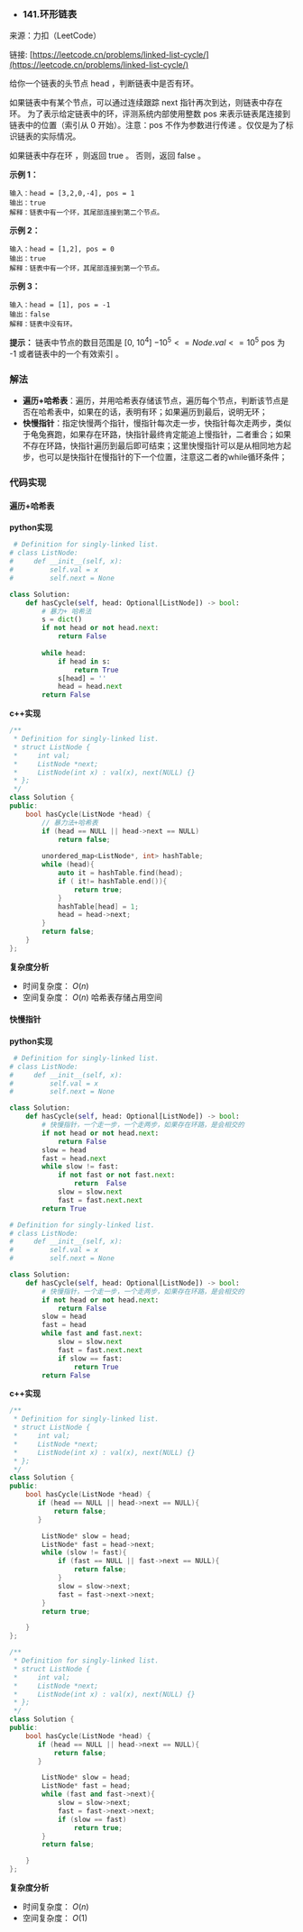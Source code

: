 *  ### 141.环形链表

  来源：力扣（LeetCode）

  链接: [https://leetcode.cn/problems/linked-list-cycle/](https://leetcode.cn/problems/linked-list-cycle/)

  给你一个链表的头节点 head ，判断链表中是否有环。

  如果链表中有某个节点，可以通过连续跟踪 next 指针再次到达，则链表中存在环。 为了表示给定链表中的环，评测系统内部使用整数 pos 来表示链表尾连接到链表中的位置（索引从 0 开始）。注意：pos 不作为参数进行传递 。仅仅是为了标识链表的实际情况。

  如果链表中存在环 ，则返回 true 。 否则，返回 false 。

   

  **示例 1：**
  ```
  输入：head = [3,2,0,-4], pos = 1
  输出：true
  解释：链表中有一个环，其尾部连接到第二个节点。
  ```

  **示例 2：**
  ```
  输入：head = [1,2], pos = 0
  输出：true
  解释：链表中有一个环，其尾部连接到第一个节点。
  ```

  **示例 3：**
  ```
  输入：head = [1], pos = -1
  输出：false
  解释：链表中没有环。
  ```

  **提示：**
  链表中节点的数目范围是 [0, $10^4$]
  $-10^5 <= Node.val <= 10^5$
  pos 为 -1 或者链表中的一个有效索引 。

   


  ### 解法
  * **遍历+哈希表**：遍历，并用哈希表存储该节点，遍历每个节点，判断该节点是否在哈希表中，如果在的话，表明有环；如果遍历到最后，说明无环；
  * **快慢指针**：指定快慢两个指针，慢指针每次走一步，快指针每次走两步，类似于龟兔赛跑，如果存在环路，快指针最终肯定能追上慢指针，二者重合；如果不存在环路，快指针遍历到最后即可结束；这里快慢指针可以是从相同地方起步，也可以是快指针在慢指针的下一个位置，注意这二者的while循环条件；

  

  ### 代码实现
  ####  遍历+哈希表

  **python实现**

  ```python
   # Definition for singly-linked list.
  # class ListNode:
  #     def __init__(self, x):
  #         self.val = x
  #         self.next = None
  
  class Solution:
      def hasCycle(self, head: Optional[ListNode]) -> bool:
          # 暴力+ 哈希法
          s = dict()
          if not head or not head.next:
              return False
   
          while head:
              if head in s:
                  return True
              s[head] = ''
              head = head.next
          return False
  ```

  

  **c++实现**

  ```cpp
  /**
   * Definition for singly-linked list.
   * struct ListNode {
   *     int val;
   *     ListNode *next;
   *     ListNode(int x) : val(x), next(NULL) {}
   * };
   */
  class Solution {
  public:
      bool hasCycle(ListNode *head) {
          // 暴力法+哈希表
          if (head == NULL || head->next == NULL)
              return false;
          
          unordered_map<ListNode*, int> hashTable;
          while (head){
              auto it = hashTable.find(head);
              if ( it!= hashTable.end()){
                  return true;
              }
              hashTable[head] = 1;
              head = head->next;
          }
          return false;
      }
  };
  ```
  **复杂度分析**

  * 时间复杂度： $O(n)$    
  * 空间复杂度： $O(n)$  哈希表存储占用空间

  #### 快慢指针
  **python实现**

  ```python
   # Definition for singly-linked list.
  # class ListNode:
  #     def __init__(self, x):
  #         self.val = x
  #         self.next = None
  
  class Solution:
      def hasCycle(self, head: Optional[ListNode]) -> bool:
          # 快慢指针，一个走一步，一个走两步，如果存在环路，是会相交的
          if not head or not head.next:
              return False
          slow = head
          fast = head.next
          while slow != fast:
              if not fast or not fast.next:
                  return  False
              slow = slow.next
              fast = fast.next.next
          return True
  ```
  ```python
  # Definition for singly-linked list.
  # class ListNode:
  #     def __init__(self, x):
  #         self.val = x
  #         self.next = None
  
  class Solution:
      def hasCycle(self, head: Optional[ListNode]) -> bool:
          # 快慢指针，一个走一步，一个走两步，如果存在环路，是会相交的
          if not head or not head.next:
              return False
          slow = head
          fast = head
          while fast and fast.next:
              slow = slow.next
              fast = fast.next.next
              if slow == fast:
                  return True
          return False
  ```

  **c++实现**
  ```cpp
  /**
   * Definition for singly-linked list.
   * struct ListNode {
   *     int val;
   *     ListNode *next;
   *     ListNode(int x) : val(x), next(NULL) {}
   * };
   */
  class Solution {
  public:
      bool hasCycle(ListNode *head) {
         if (head == NULL || head->next == NULL){
             return false;
         } 
  
          ListNode* slow = head;
          ListNode* fast = head->next;
          while (slow != fast){
              if (fast == NULL || fast->next == NULL){
                  return false;
              }
              slow = slow->next;
              fast = fast->next->next;
          }
          return true;
  
      }
  };
  ```

  ```cpp
  /**
   * Definition for singly-linked list.
   * struct ListNode {
   *     int val;
   *     ListNode *next;
   *     ListNode(int x) : val(x), next(NULL) {}
   * };
   */
  class Solution {
  public:
      bool hasCycle(ListNode *head) {
         if (head == NULL || head->next == NULL){
             return false;
         } 
  
          ListNode* slow = head;
          ListNode* fast = head;
          while (fast and fast->next){
              slow = slow->next;
              fast = fast->next->next;
              if (slow == fast)
                  return true;
          }
          return false;
  
      }
  };
  ```

  **复杂度分析**

  * 时间复杂度： $O(n)$   
  * 空间复杂度： $O(1)$   